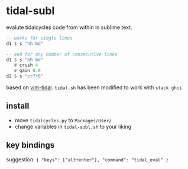 # tidal-subl

evalute tidalcycles code from within in sublime text.

```haskell
-- works for single lines
d1 $ s "hh bd"

-- and for any number of consecutive lines
d1 $ s "hh bd"
   # crush 4
   # gain 0.8
d2 $ s "cr?*8"
```

based on [vim-tidal](https://github.com/munshkr/vim-tidal). `tidal.sh` has been modified to work with `stack ghci`


## install

- move `tidalcycles.py` to `Packages/User/`
- change variables in `tidal-subl.sh` to your liking


## key bindings

suggestion: `{ "keys": ["alt+enter"], "command": "tidal_eval" }`
